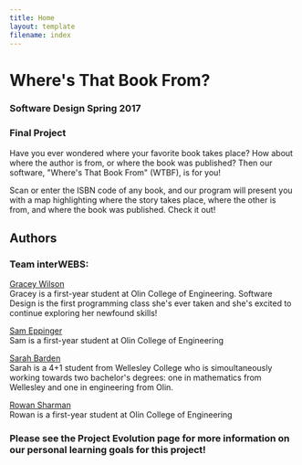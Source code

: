 ```yaml
---
title: Home
layout: template
filename: index
---
```

# Where's That Book From?
### Software Design Spring 2017
### Final Project

Have you ever wondered where your favorite book takes place? How about where the author is from, or where the book was published? Then our software, "Where's That Book From" (WTBF), is for you!

Scan or enter the ISBN code of any book, and our program will present you with a map highlighting where the story takes place, where the other is from, and where the book was published. Check it out!

## Authors
### Team interWEBS:
<a href="https://github.com/graceyw">Gracey Wilson</a><br>
Gracey is a first-year student at Olin College of Engineering. Software Design is the first programming class she's ever taken and she's excited to continue exploring her newfound skills!

<a href="https://github.com/samEpp">Sam Eppinger</a><br>
Sam is a first-year student at Olin College of Engineering

<a href="https://github.com/srbarden">Sarah Barden</a><br>
Sarah is a 4+1 student from Wellesley College who is simoultaneously working towards two bachelor's degrees: one in mathematics from Wellesley and one in engineering from Olin.

<a href="https://github.com/rowansharman">Rowan Sharman</a><br>
Rowan is a first-year student at Olin College of Engineering 

### Please see the Project Evolution page for more information on our personal learning goals for this project!
